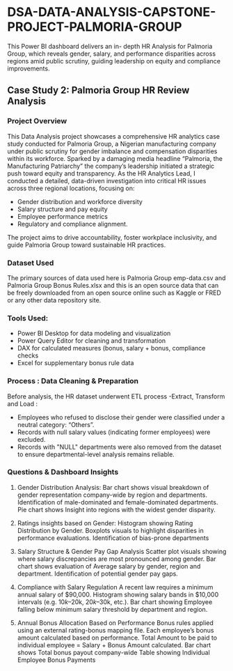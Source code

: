 # DSA-DATA-ANALYSIS-CAPSTONE-PROJECT-PALMORIA-GROUP
This Power BI dashboard delivers an in- depth HR Analysis for Palmoria Group, which reveals gender, salary, and performance disparities across regions amid public scrutiny, guiding leadership on equity and compliance improvements.

## Case Study 2: Palmoria Group HR Review Analysis 

### Project Overview
This Data Analysis project showcases a comprehensive HR analytics case study conducted for Palmoria Group, a Nigerian manufacturing company under public scrutiny for gender imbalance and compensation disparities within its workforce. Sparked by a damaging media headline “Palmoria, the Manufacturing Patriarchy” the company’s leadership initiated a strategic push toward equity and transparency.
As the HR Analytics Lead, I conducted a detailed, data-driven investigation into critical HR issues across three regional locations, focusing on:
 - Gender distribution and workforce diversity
 - Salary structure and pay equity
 -  Employee performance metrics
 - Regulatory and compliance alignment.

The project aims to drive accountability, foster workplace inclusivity, and guide Palmoria Group toward sustainable HR practices.

### Dataset Used
The primary sources of data used here is Palmoria  Group emp-data.csv and Palmoria Group Bonus Rules.xlsx and this is an open source data that can be freely downloaded from an open source online such as Kaggle or FRED or any other data repository site.

### Tools Used:
- Power BI Desktop for data modeling and visualization
- Power Query Editor for cleaning and transformation
- DAX for calculated measures (bonus, salary + bonus, compliance checks
- Excel for supplementary bonus rule data

### Process : Data Cleaning & Preparation
Before analysis, the HR dataset underwent ETL process -Extract, Transform and Load :
- Employees who refused to disclose their gender were classified under a neutral category: “Others”.
- Records with null salary values (indicating former employees) were excluded.
- Records with "NULL" departments were also removed from the dataset to ensure departmental-level analysis remains reliable.

### Questions & Dashboard Insights
 1. Gender Distribution Analysis:
Bar chart shows visual breakdown of gender representation company-wide by region and departments.
Identification of male-dominated and female-dominated departments.
Pie chart shows Insight into regions with the widest gender disparity.

 2. Ratings insights based on Gender:
Histogram showing Rating Distribution by Gender.
Boxplots visuals to highlight disparities in performance evaluations.
Identification of bias-prone departments

 3. Salary Structure & Gender Pay Gap Analysis
Scatter plot visuals showing where salary discrepancies are most pronounced among gender.
Bar chart shows evaluation of Average salary by gender, region and department.
Identification of potential gender pay gaps.

 4. Compliance with Salary Regulation
A recent law requires a minimum annual salary of $90,000.
Histogram showing salary bands in $10,000 intervals (e.g. $10k–$20k, $20k–$30k, etc.).
Bar chart showing Employee falling below minimum salary threshold by department and region.

 5. Annual Bonus Allocation Based on Performance
Bonus rules applied using an external rating-bonus mapping file.
Each employee’s bonus amount calculated based on performance.
Total Amount to be paid to individual employee = Salary +  Bonus Amount calculated.
Bar chart shows Total bonus payout company-wide
Table showing Individual Employee Bonus Payments
